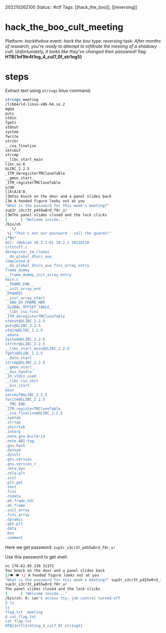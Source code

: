 202210262100
Status:: #ctf
Tags: [[hack_the_boo]], [[reversing]]

# hack_the_boo_cult_meeting
Platform: *hackthebox*
event: *hack the boo*
type: *reversing*
task: *After months of research, you're ready to attempt to infiltrate the meeting of a shadowy cult. Unfortunately, it looks like they've changed their password!*
flag: **HTB{1nf1ltr4t1ng_4_cul7_0f_str1ng5}**

# steps
Extract text using `strings` linux command:
```bash
strings meeting 
/lib64/ld-linux-x86-64.so.2
mgUa
puts
stdin
fgets
stdout
system
fwrite
strchr
__cxa_finalize
setvbuf
strcmp
__libc_start_main
libc.so.6
GLIBC_2.2.5
_ITM_deregisterTMCloneTable
__gmon_start__
_ITM_registerTMCloneTable
u/UH
[]A\A]A^A_
[3mYou knock on the door and a panel slides back
[3m A hooded figure looks out at you
"What is the password for this week's meeting?" 
sup3r_s3cr3t_p455w0rd_f0r_u!
[3mThe panel slides closed and the lock clicks
|      | "Welcome inside..." 
/bin/sh
   \/
 \| "That's not our password - call the guards!"
;*3$"
GCC: (Debian 10.2.1-6) 10.2.1 20210110
crtstuff.c
deregister_tm_clones
__do_global_dtors_aux
completed.0
__do_global_dtors_aux_fini_array_entry
frame_dummy
__frame_dummy_init_array_entry
main.c
__FRAME_END__
__init_array_end
_DYNAMIC
__init_array_start
__GNU_EH_FRAME_HDR
_GLOBAL_OFFSET_TABLE_
__libc_csu_fini
_ITM_deregisterTMCloneTable
stdout@GLIBC_2.2.5
puts@GLIBC_2.2.5
stdin@GLIBC_2.2.5
_edata
system@GLIBC_2.2.5
strchr@GLIBC_2.2.5
__libc_start_main@GLIBC_2.2.5
fgets@GLIBC_2.2.5
__data_start
strcmp@GLIBC_2.2.5
__gmon_start__
__dso_handle
_IO_stdin_used
__libc_csu_init
__bss_start
main
setvbuf@GLIBC_2.2.5
fwrite@GLIBC_2.2.5
__TMC_END__
_ITM_registerTMCloneTable
__cxa_finalize@GLIBC_2.2.5
.symtab
.strtab
.shstrtab
.interp
.note.gnu.build-id
.note.ABI-tag
.gnu.hash
.dynsym
.dynstr
.gnu.version
.gnu.version_r
.rela.dyn
.rela.plt
.init
.plt.got
.text
.fini
.rodata
.eh_frame_hdr
.eh_frame
.init_array
.fini_array
.dynamic
.got.plt
.data
.bss
.comment
```

Here we get password:
`sup3r_s3cr3t_p455w0rd_f0r_u!`

Use this password to get shell:
```bash
nc 178.62.85.130 31371
You knock on the door and a panel slides back
|/👁 👁 \| A hooded figure looks out at you
"What is the password for this week's meeting?" sup3r_s3cr3t_p455w0rd_f0r_u!
sup3r_s3cr3t_p455w0rd_f0r_u!
The panel slides closed and the lock clicks
|      | "Welcome inside..." 
/bin/sh: 0: can't access tty; job control turned off
$ ls
ls
flag.txt  meeting
$ cat flag.txt  
cat flag.txt
HTB{1nf1ltr4t1ng_4_cul7_0f_str1ng5}
```

